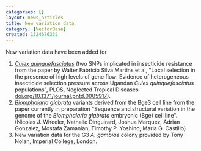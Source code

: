 ```yaml
---
categories: []
layout: news_articles
title: New variation data
category: [VectorBase]
created: 1524676332
---
```

New variation data have been added for 
  <ol>
  <li> <a href="https://www.vectorbase.org/Culex_quinquefasciatus/Info/Index"><em>Culex quinquefasciatus</em></a> (two SNPs implicated in insecticide resistance from the paper by Walter Fabricio Silva Martins et al, "Local selection in the presence of high levels of gene flow: Evidence of heterogeneous insecticide selection pressure across Ugandan <em>Culex quinquefasciatus</em> populations", PLOS, Neglected Tropical Diseases <a href="https://doi.org/10.1371/journal.pntd.0005917">doi.org/10.1371/journal.pntd.0005917</a>).</li>
  <li> <a href="https://www.vectorbase.org/Biomphalaria_glabrata/Info/Index"><em>Biomphalaria glabrata</em></a> variants derived from the Bge3 cell line from the paper currently in preparation "Sequence and structural variation in the genome of the <em>Biomphalaria glabrata</em> embryonic (Bge) cell line". (Nicolas J. Wheeler, Nathalie Dinguirard, Joshua Marquez, Adrian Gonzalez, Mostafa Zamanian, Timothy P. Yoshino, Maria G. Castillo)</li>
  <li> New variation data for the G3 <em>A. gambiae</em> colony provided by Tony Nolan, Imperial College, London.</li>
</ol>
